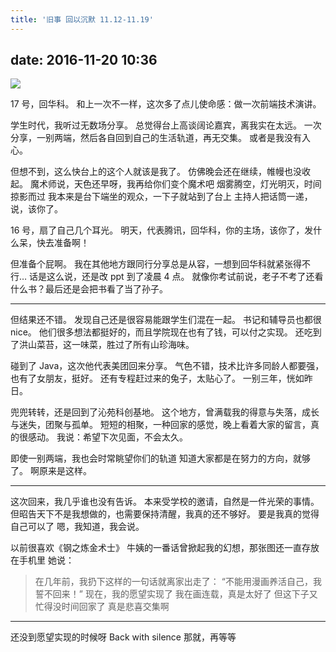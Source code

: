 ```yaml
---
title: '旧事 回以沉默 11.12-11.19'
---
```


## date: 2016-11-20 10:36

![](/assets/blogImg/diary-16.jpg)

17 号，回华科。
和上一次不一样，这次多了点儿使命感：做一次前端技术演讲。

学生时代，我听过无数场分享。
总觉得台上高谈阔论嘉宾，离我实在太远。
一次分享，一别两端，然后各自回到自己的生活轨道，再无交集。
或者是我没有入心。

但想不到，这么快台上的这个人就该是我了。
仿佛晚会还在继续，帷幔也没收起。
魔术师说，天色还早呀，我再给你们变个魔术吧
烟雾腾空，灯光明灭，时间掠影而过
我本来是台下端坐的观众，一下子就站到了台上
主持人把话筒一递，说，该你了。

<!-- more -->

16 号，扇了自己几个耳光。
明天，代表腾讯，回华科，你的主场，该你了，发什么呆，快去准备啊！

但准备个屁啊。
我在其他地方跟同行分享总是从容，一想到回华科就紧张得不行…
话是这么说，还是改 ppt 到了凌晨 4 点。
就像你考试前说，老子不考了还看什么书？最后还是会把书看了当了孙子。

---

但结果还不错。
发现自己还是很容易能跟学生们混在一起。
书记和辅导员也都很 nice。
他们很多想法都挺好的，而且学院现在也有了钱，可以付之实现。
还吃到了洪山菜苔，这一味菜，胜过了所有山珍海味。

碰到了 Java，这次他代表美团回来分享。
气色不错，技术比许多同龄人都要强，也有了女朋友，挺好。
还有专程赶过来的兔子，太贴心了。
一别三年，恍如昨日。

兜兜转转，还是回到了沁苑科创基地。
这个地方，曾满载我的得意与失落，成长与迷失，团聚与孤单。
短短的相聚，一种回家的感觉，晚上看着大家的留言，真的很感动。
我说：希望下次见面，不会太久。

即使一别两端，我也会时常眺望你们的轨道
知道大家都是在努力的方向，就够了。
啊原来是这样。

---

这次回来，我几乎谁也没有告诉。
本来受学校的邀请，自然是一件光荣的事情。
但昭告天下不是我想做的，也需要保持清醒，我真的还不够好。
要是我真的觉得自己可以了
嗯，我知道，我会说。

以前很喜欢《钢之炼金术士》
牛姨的一番话曾掀起我的幻想，那张图还一直存放在手机里
她说：

> 在几年前，我扔下这样的一句话就离家出走了：
> “不能用漫画养活自己，我誓不回来！”
> 现在，我的愿望实现了
> 我在画连载，真是太好了
> 但这下子又忙得没时间回家了
> 真是悲喜交集啊

---

还没到愿望实现的时候呀
Back with silence
那就，再等等

